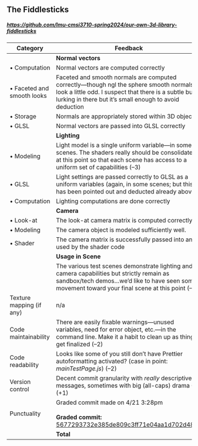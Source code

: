 

## The Fiddlesticks

##### https://github.com/lmu-cmsi3710-spring2024/our-own-3d-library-fiddlesticks

| Category | Feedback | Points |
| --- | --- | ---: |
| | **Normal vectors** | |
| • Computation | Normal vectors are computed correctly | 10/10 |
| • Faceted and smooth looks | Faceted and smooth normals are computed correctly—though ngl the sphere smooth normals look a little odd. I suspect that there is a subtle bug lurking in there but it’s small enough to avoid deduction | 5/5 |
| • Storage | Normals are appropriately stored within 3D objects | 9/9 |
| • GLSL | Normal vectors are passed into GLSL correctly | 6/6 |
| | **Lighting** | |
| • Modeling | Light model is a single uniform variable—in some scenes. The shaders really should be consolidated at this point so that each scene has access to a uniform set of capabilities (–3) | 7/10 |
| • GLSL | Light settings are passed correctly to GLSL as a uniform variables (again, in some scenes; but this has been pointed out and deducted already above) | 10/10 |
| • Computation | Lighting computations are done correctly | 20/20 |
| | **Camera** | |
| • Look-at | The look-at camera matrix is computed correctly | 10/10 |
| • Modeling | The camera object is modeled sufficiently well. | 7/7 |
| • Shader | The camera matrix is successfully passed into and used by the shader code | 3/3 |
| | **Usage in Scene** | |
| | The various test scenes demonstrate lighting and camera capabilities but strictly remain as sandbox/tech demos…we’d like to have seen some movement toward your final scene at this point (–2) | 8/10 |
| Texture mapping (if any) | n/a |  |
| Code maintainability | There are easily fixable warnings—unused variables, need for error object, etc.—in the command line. Make it a habit to clean up as things get finalized (–2) | -2 |
| Code readability | Looks like some of you still don’t have Prettier autoformatting activated? (case in point: _mainTestPage.js_) (–2) | -2 |
| Version control | Decent commit granularity with _really_ descriptive messages, sometimes with big (all-caps) drama 😁 (+1) | 1 |
| Punctuality | Graded commit made on 4/21 3:28pm<br /><br /> **Graded commit:** [5677293732e385de809c3ff71e04aa1d702d48d3](https://github.com/lmu-cmsi3710-spring2024/our-own-3d-library-fiddlesticks/commit/5677293732e385de809c3ff71e04aa1d702d48d3) |  |
| | **Total** | **92/100** |
